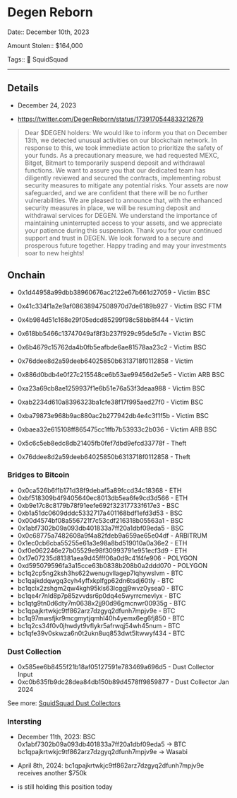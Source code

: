 # Degen Reborn

Date:: December 10th, 2023

Amount Stolen:: $164,000

Tags:: 🔑 SquidSquad

---


## Details

- December 24, 2023

- https://twitter.com/DegenReborn/status/1739170544833212679

> Dear $DEGEN holders:
> We would like to inform you that on December 13th, we detected unusual activities on our blockchain network. In response to this, we took immediate action to prioritize the safety of your funds.
> As a precautionary measure, we had requested MEXC, Bitget, Bitmart to temporarily suspend deposit and withdrawal functions.
> We want to assure you that our dedicated team has diligently reviewed and secured the contracts, implementing robust security measures to mitigate any potential risks. Your assets are now safeguarded, and we are confident that there will be no further vulnerabilities.
> We are pleased to announce that, with the enhanced security measures in place, we will be resuming deposit and withdrawal services for DEGEN. We understand the importance of maintaining uninterrupted access to your assets, and we appreciate your patience during this suspension.
> Thank you for your continued support and trust in DEGEN. We look forward to a secure and prosperous future together. Happy trading and may your investments soar to new heights!



## Onchain


- 0x1d44958a99dbb38960676ac2122e67b661d27059 - Victim BSC
- 0x41c334f1a2e9af08638947508970d7de6189b927 - Victim BSC FTM
- 0x4b984d51c168e29f05edcd85299f98c58bb8f444 - Victim
- 0x618bb5466c13747049af8f3b237f929c95de5d7e - Victim BSC
- 0x6b4679c15762da4b0fb5eafbde6ae81578aa23c2 - Victim BSC
- 0x76ddee8d2a59deeb64025850b6313718f0112858 - Victim
- 0x886d0bdb4e0f27c215548ce6b53ae99456d2e5e5 - Victim ARB BSC
- 0xa23a69cb8ae1259937f1e6b51e76a53f3deaa988 - Victim BSC
- 0xab2234d610a8396323ba1cfe38f17f995aed27f0 - Victim BSC
- 0xba79873e968b9ac880ac2b277942db4e4c3f1f5b - Victim BSC
- 0xbaea32e615108ff865475cc1ffb7b53933c2b036 - Victim ARB BSC


- 0x5c6c5eb8edc8db21405fb0fef7dbd9efcd33778f - Theft
- 0x76ddee8d2a59deeb64025850b6313718f0112858 - Theft


### Bridges to Bitcoin

- 0x0ca526b6f1b171d38f9debaf5a89fccd34c18368 - ETH
- 0xbf518309b4f9405640ec8013db5ea6fe9cd3d566 - ETH
- 0xb9e17c8c8179b78f91eefe692f32317733f617e3 - BSC
- 0xb1a51dc0609dddc5332717a401168bdf1efd3d53 - BSC
- 0x00d4574bf08a556721f7c53cdf216318b05563a1 - BSC
- 0x1abf7302b09a093db401833a7ff20a1dbf09eda5 - BSC
- 0x0c68775a7482608a9f4a82fdeb9a659ae65e04df - ARBITRUM
- 0x1ec0cb6cba55255e61a3e98a8bd519010a0a36e2 - ETH
- 0xf0e062246e27b05529e98f30993791e951ecf3d9 - ETH
- 0x17e07235d81381aea9d45fff06a0d9c41f4fe906 - POLYGON
- 0xd595079596fa3a15cce63b0838b208b0a2ddd070 - POLYGON
- bc1q2cp5ng2ksh3hs622wenugvllagep7lqhywslvm - BTC
- bc1qajkddqwgq3cyh4yffxkplfgp62dn6tsdj60tly - BTC
- bc1qclx2zshgm2qw4kgh95kls63lcggj9wvz0ysea0 - BTC
- bc1qe4r7nld8p7p85zvvdsr6p0dq4e5wyrrcmevlyx - BTC
- bc1qtg9tn0d6dty7m0638x2jj90d96gmcnwr00935g - BTC
- bc1qpajkrtwkjc9tf862arz7dzgyq2dfunh7mpjv9e - BTC
- bc1q97mwsfjkr9mcgmytjqmhl40h4yemx6eg6fj850 - BTC
- bc1q2cs34f0v0jhwdyt9vflykr5afrwqj54wh45num - BTC
- bc1qfe39v0skwza6n0t2ukn8uq853dwt5ltwwyf434 - BTC


### Dust Collection

- 0x585ee6b8455f21b18af05127591e783469a696d5 - Dust Collector Input
- 0xc0b635fb9dc28dea84db150b89d4578ff9859877 - Dust Collector Jan 2024

See more: [SquidSquad Dust Collectors](./sqsq-dust-collector.md)


### Intersting

- December 11th, 2023: BSC 0x1abf7302b09a093db401833a7ff20a1dbf09eda5 -> BTC bc1qpajkrtwkjc9tf862arz7dzgyq2dfunh7mpjv9e -> Wasabi

- April 8th, 2024: bc1qpajkrtwkjc9tf862arz7dzgyq2dfunh7mpjv9e receives another $750k

- is still holding this position today 




